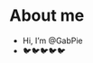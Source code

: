 # About me
- Hi, I’m @GabPie
- 🐦🐦🐦🐦🐦

<!---
GabPie/GabPie is a ✨ special ✨ repository because its `README.md` (this file) appears on your GitHub profile.
You can click the Preview link to take a look at your changes.
--->
